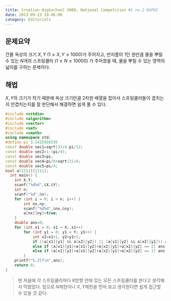 ```yaml
---
title: Croatian Highschool 2008, National Competition #1 no.2 KUPUS
date: 2013-09-23 19:46:00
category: Editorials
---
```


## 문제요약

건물 옥상의 크기 $X, Y$ $(1\leq{}X,Y\leq{}1000)$가 주어지고, 반지름이 1인 원만큼 물을 뿌릴 수 있는 $N$개의 스프링쿨러 $(1\leq{}N\leq{}10000)$ 가 주어졌을 때, 물을 뿌릴 수 있는 영역의 넓이를 구하는 문제이다.


## 해법

$X,Y$의 크기가 작기 때문에 옥상 크기만큼 2차원 배열을 잡아서 스프링쿨러들이 겹치는지 안겹치는지를 잘 판단해서 해결하면 쉽게 풀 수 있다.




```cpp
#include <cstdio>
#include <algorithm>
#include <vector>
#include <set>
#include <cmath>
using namespace std;
#define pi 3.1415926535
const double sec1=sqrt(3)/4-pi/12;
const double sec2=1-(pi/4);
const double sec3=pi;
const double sec4=pi/6+sqrt(3)/4;
const double sec5=pi/4;
bool a[1111][1111];
  int main() {
    int X,Y;
    scanf("%d%d",&X,&Y);
    int n;
    scanf("%d",&n);
    for (int i = 0; i < n; i++) {
        int nx,ny;
        scanf("%d%d",&nx,&ny);
        a[nx][ny]=true;
    }
    double ans=0;
    for (int x1 = 0; x1 < X; x1++)
        for (int y1 = 0; y1 < Y; y1++) {
            int x2=x1+1, y2=y1+1;
            if ((a[x1][y1] && a[x2][y2]) || (a[x1][y2] && a[x2][y1])) ans++;
            else if (a[x1][y1]+a[x1][y2]+a[x2][y1]+a[x2][y2] == 2) ans += sec4;
            else if (a[x1][y1]+a[x1][y2]+a[x2][y1]+a[x2][y2] == 1) ans += sec5;
        }
    printf("%.2lf\n",ans);
    return 0;
}
```



>맨 처음에 각 스프링쿨러마다 $8$방향 안에 있는 모든 스프링쿨러를 본다고 생각해서 막혔었다.
>앞으로 $N$제한이나 $X,Y$제한을 먼저 보고 생각한다면 쉽게 접근할 수 있을 것 같다.







